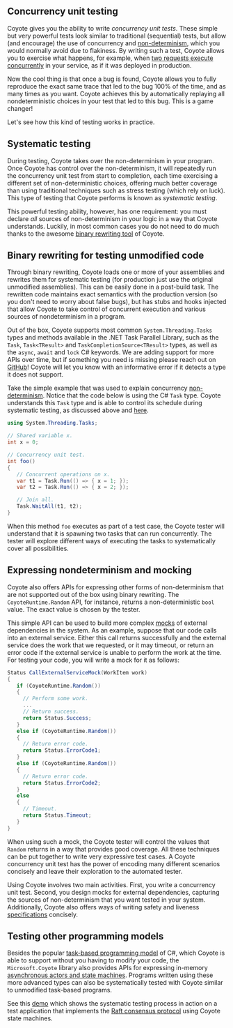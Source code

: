 ## Concurrency unit testing

Coyote gives you the ability to write _concurrency unit tests_. These simple but very powerful tests
look similar to traditional (sequential) tests, but allow (and encourage) the use of concurrency and
[non-determinism](non-determinism.md), which you would normally avoid due to flakiness. By writing
such a test, Coyote allows you to exercise what happens, for example, when [two requests execute
concurrently](../tutorials/first-concurrency-unit-test.md) in your service, as if it was
deployed in production.

Now the cool thing is that once a bug is found, Coyote allows you to fully reproduce the exact same
trace that led to the bug 100% of the time, and as many times as you want. Coyote achieves this by
automatically replaying all nondeterministic choices in your test that led to this bug. This is a
game changer!

Let's see how this kind of testing works in practice.

## Systematic testing

During testing, Coyote takes over the non-determinism in your program. Once Coyote has control over
the non-determinism, it will repeatedly run the concurrency unit test from start to completion, each
time exercising a different set of non-deterministic choices, offering much better coverage than
using traditional techniques such as stress testing (which rely on luck). This type of testing that
Coyote performs is known as _systematic testing_.

This powerful testing ability, however, has one requirement: you must declare _all_ sources of
non-determinism in your logic in a way that Coyote understands. Luckily, in most common cases you do
not need to do much thanks to the awesome [binary rewriting tool](../tools/rewriting.md) of Coyote.

## Binary rewriting for testing unmodified code

Through binary rewriting, Coyote loads one or more of your assemblies and rewrites them for
systematic testing (for production just use the original unmodified assemblies). This can be easily
done in a post-build task. The rewritten code maintains exact semantics with the production version
(so you don't need to worry about false bugs), but has stubs and hooks injected that allow Coyote to
take control of concurrent execution and various sources of nondeterminism in a program.

Out of the box, Coyote supports most common `System.Threading.Tasks` types and methods available in
the .NET Task Parallel Library, such as the `Task`, `Task<TResult>` and
`TaskCompletionSource<TResult>` types, as well as the `async`, `await` and `lock` C# keywords. We
are adding support for more APIs over time, but if something you need is missing please reach out on
[GitHub](https://github.com/microsoft/coyote/issues)! Coyote will let you know with an informative
error if it detects a type it does not support.

Take the simple example that was used to explain concurrency [non-determinism](non-determinism.md).
Notice that the code below is using the C# `Task` type. Coyote understands this `Task` type and is
able to control its schedule during systematic testing, as discussed above and
[here](../advanced-topics/tasks/overview.md).

```c#
using System.Threading.Tasks;

// Shared variable x.
int x = 0;

// Concurrency unit test.
int foo()
{
   // Concurrent operations on x.
   var t1 = Task.Run(() => { x = 1; });
   var t2 = Task.Run(() => { x = 2; });

   // Join all.
   Task.WaitAll(t1, t2);
}
```

When this method `foo` executes as part of a test case, the Coyote tester will understand that it is
spawning two tasks that can run concurrently. The tester will explore different ways of executing
the tasks to systematically cover all possibilities.

## Expressing nondeterminism and mocking

Coyote also offers APIs for expressing other forms of non-determinism that are not supported out of
the box using binary rewriting. The `CoyoteRuntime.Random` API, for instance, returns a
non-deterministic `bool` value. The exact value is chosen by the tester.

This simple API can be used to build more complex [mocks](https://en.wikipedia.org/wiki/Mock_object)
of external dependencies in the system. As an example, suppose that our code calls into an external
service. Either this call returns successfully and the external service does the work that we
requested, or it may timeout, or return an error code if the external service is unable to perform
the work at the time. For testing your code, you will write a mock for it as follows:

```c#
Status CallExternalServiceMock(WorkItem work)
{
   if (CoyoteRuntime.Random())
   {
     // Perform some work.
     ...
     // Return success.
     return Status.Success;
   }
   else if (CoyoteRuntime.Random())
   {
     // Return error code.
     return Status.ErrorCode1;
   }
   else if (CoyoteRuntime.Random())
   {
     // Return error code.
     return Status.ErrorCode2;
   }
   else
   {
     // Timeout.
     return Status.Timeout;
   }
}
```

When using such a mock, the Coyote tester will control the values that `Random` returns in a way
that provides good coverage. All these techniques can be put together to write very expressive test
cases. A Coyote concurrency unit test has the power of encoding many different scenarios concisely
and leave their exploration to the automated tester.

Using Coyote involves two main activities. First, you write a concurrency unit test. Second, you
design mocks for external dependencies, capturing the sources of non-determinism that you want
tested in your system. Additionally, Coyote also offers ways of writing safety and liveness
[specifications](specifications.md) concisely.

## Testing other programming models

Besides the popular [task-based programming
model](https://docs.microsoft.com/en-us/dotnet/standard/asynchronous-programming-patterns/task-based-asynchronous-pattern-tap)
of C#, which Coyote is able to support without you having to modify your code, the
`Microsoft.Coyote` library also provides APIs for expressing in-memory [asynchronous actors and
state machines](../advanced-topics/actors/overview.md). Programs written using these more
advanced types can also be systematically tested with Coyote similar to unmodified task-based
programs.

See this [demo](../advanced-topics/actors/state-machine-demo.md) which shows the systematic
testing process in action on a test application that implements the [Raft consensus
protocol](https://raft.github.io/) using Coyote state machines.
